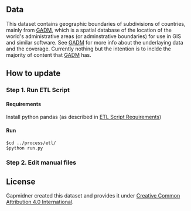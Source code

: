 ## Data
This dataset contains geographic boundaries of subdivisions of countries, mainly from [GADM][GADM], which is a spatial database of the location of the world's administrative areas (or adminstrative boundaries) for use in GIS and similar software. See [GADM][GADM] for more info about the underlaying data and the coverage. Currently nothing but the intention is to inclde the majority of content that [GADM][GADM] has.

## How to update
### Step 1. Run ETL Script
#### Requirements
Install python pandas (as described in [ETL Script Requirements][etl_req])

#### Run

    $cd ../process/etl/
    $python run.py

### Step 2. Edit manual files

## License
Gapmidner created this dataset and provides it under [Creative Common Attribution 4.0 International][CC].

[CC]: https://creativecommons.org/licenses/by/4.0/
[GADM]:  http://www.gadm.org/
[etl_req]: https://github.com/open-numbers/py-scripts/wiki/Python-ETL-Requirements

